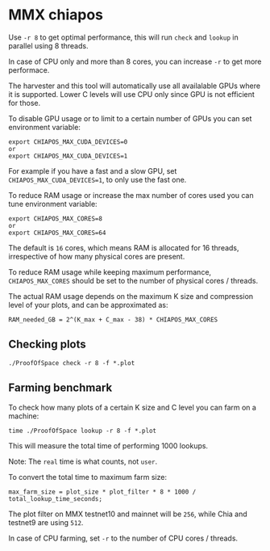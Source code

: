 # MMX chiapos

Use `-r 8` to get optimal performance, this will run `check` and `lookup` in parallel using 8 threads.

In case of CPU only and more than 8 cores, you can increase `-r` to get more performace.

The harvester and this tool will automatically use all availalable GPUs where it is supported.
Lower C levels will use CPU only since GPU is not efficient for those.

To disable GPU usage or to limit to a certain number of GPUs you can set environment variable:
```
export CHIAPOS_MAX_CUDA_DEVICES=0
or
export CHIAPOS_MAX_CUDA_DEVICES=1
```
For example if you have a fast and a slow GPU, set `CHIAPOS_MAX_CUDA_DEVICES=1`, to only use the fast one.

To reduce RAM usage or increase the max number of cores used you can tune environment variable:
```
export CHIAPOS_MAX_CORES=8
or
export CHIAPOS_MAX_CORES=64
```
The default is `16` cores, which means RAM is allocated for 16 threads, irrespective of how many physical cores are present.

To reduce RAM usage while keeping maximum performance, `CHIAPOS_MAX_CORES` should be set to the number of physical cores / threads.

The actual RAM usage depends on the maximum K size and compression level of your plots, and can be approximated as:
```
RAM_needed_GB = 2^(K_max + C_max - 38) * CHIAPOS_MAX_CORES
```

## Checking plots

```
./ProofOfSpace check -r 8 -f *.plot
```

## Farming benchmark

To check how many plots of a certain K size and C level you can farm on a machine:

```
time ./ProofOfSpace lookup -r 8 -f *.plot
```

This will measure the total time of performing 1000 lookups.

Note: The `real` time is what counts, not `user`.

To convert the total time to maximum farm size:
```
max_farm_size = plot_size * plot_filter * 8 * 1000 / total_lookup_time_seconds;
```
The plot filter on MMX testnet10 and mainnet will be `256`, while Chia and testnet9 are using `512`.

In case of CPU farming, set `-r` to the number of CPU cores / threads.


